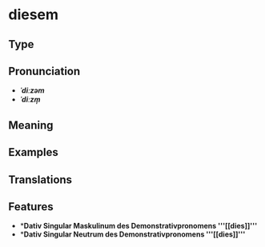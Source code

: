 # diesem
## Type
## Pronunciation
- _**ˈdiːzəm**_
- _**ˈdiːzm̩**_
## Meaning
## Examples
## Translations
## Features
- ***Dativ Singular Maskulinum des Demonstrativpronomens '''[[dies]]'''**
- ***Dativ Singular Neutrum des Demonstrativpronomens '''[[dies]]'''**
